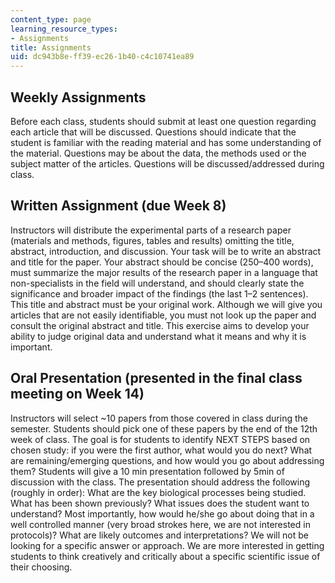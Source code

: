 ```yaml
---
content_type: page
learning_resource_types:
- Assignments
title: Assignments
uid: dc943b8e-ff39-ec26-1b40-c4c10741ea89
---
```


Weekly Assignments
------------------

Before each class, students should submit at least one question regarding each article that will be discussed. Questions should indicate that the student is familiar with the reading material and has some understanding of the material. Questions may be about the data, the methods used or the subject matter of the articles. Questions will be discussed/addressed during class.

Written Assignment (due Week 8)
-------------------------------

Instructors will distribute the experimental parts of a research paper (materials and methods, figures, tables and results) omitting the title, abstract, introduction, and discussion. Your task will be to write an abstract and title for the paper. Your abstract should be concise (250–400 words), must summarize the major results of the research paper in a language that non-specialists in the field will understand, and should clearly state the significance and broader impact of the findings (the last 1–2 sentences). This title and abstract must be your original work. Although we will give you articles that are not easily identifiable, you must not look up the paper and consult the original abstract and title. This exercise aims to develop your ability to judge original data and understand what it means and why it is important.

Oral Presentation (presented in the final class meeting on Week 14)
-------------------------------------------------------------------

Instructors will select ~10 papers from those covered in class during the semester. Students should pick one of these papers by the end of the 12th week of class. The goal is for students to identify NEXT STEPS based on chosen study: if you were the first author, what would you do next? What are remaining/emerging questions, and how would you go about addressing them? Students will give a 10 min presentation followed by 5min of discussion with the class. The presentation should address the following (roughly in order): What are the key biological processes being studied. What has been shown previously? What issues does the student want to understand? Most importantly, how would he/she go about doing that in a well controlled manner (very broad strokes here, we are not interested in protocols)? What are likely outcomes and interpretations? We will not be looking for a specific answer or approach. We are more interested in getting students to think creatively and critically about a specific scientific issue of their choosing.